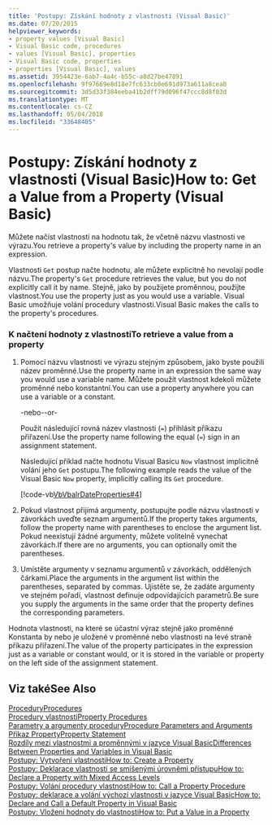 ```yaml
---
title: 'Postupy: Získání hodnoty z vlastnosti (Visual Basic)'
ms.date: 07/20/2015
helpviewer_keywords:
- property values [Visual Basic]
- Visual Basic code, procedures
- values [Visual Basic], properties
- Visual Basic code, properties
- properties [Visual Basic], values
ms.assetid: 3954423e-6ab7-4a4c-b55c-a8d27be47891
ms.openlocfilehash: 9f97669e8d18e7fc633cb0e691d973a611a8cea0
ms.sourcegitcommit: 3d5d33f384eeba41b2dff79d096f47ccc8d8f03d
ms.translationtype: MT
ms.contentlocale: cs-CZ
ms.lasthandoff: 05/04/2018
ms.locfileid: "33648405"
---
```

# <a name="how-to-get-a-value-from-a-property-visual-basic"></a><span data-ttu-id="1055f-102">Postupy: Získání hodnoty z vlastnosti (Visual Basic)</span><span class="sxs-lookup"><span data-stu-id="1055f-102">How to: Get a Value from a Property (Visual Basic)</span></span>
<span data-ttu-id="1055f-103">Můžete načíst vlastnosti na hodnotu tak, že včetně názvu vlastnosti ve výrazu.</span><span class="sxs-lookup"><span data-stu-id="1055f-103">You retrieve a property's value by including the property name in an expression.</span></span>  
  
 <span data-ttu-id="1055f-104">Vlastnosti `Get` postup načte hodnotu, ale můžete explicitně ho nevolají podle názvu.</span><span class="sxs-lookup"><span data-stu-id="1055f-104">The property's `Get` procedure retrieves the value, but you do not explicitly call it by name.</span></span> <span data-ttu-id="1055f-105">Stejně, jako by použijete proměnnou, použijte vlastnost.</span><span class="sxs-lookup"><span data-stu-id="1055f-105">You use the property just as you would use a variable.</span></span> <span data-ttu-id="1055f-106">Visual Basic umožňuje volání procedury vlastnosti.</span><span class="sxs-lookup"><span data-stu-id="1055f-106">Visual Basic makes the calls to the property's procedures.</span></span>  
  
### <a name="to-retrieve-a-value-from-a-property"></a><span data-ttu-id="1055f-107">K načtení hodnoty z vlastnosti</span><span class="sxs-lookup"><span data-stu-id="1055f-107">To retrieve a value from a property</span></span>  
  
1.  <span data-ttu-id="1055f-108">Pomocí názvu vlastnosti ve výrazu stejným způsobem, jako byste použili název proměnné.</span><span class="sxs-lookup"><span data-stu-id="1055f-108">Use the property name in an expression the same way you would use a variable name.</span></span> <span data-ttu-id="1055f-109">Můžete použít vlastnost kdekoli můžete proměnné nebo konstantní.</span><span class="sxs-lookup"><span data-stu-id="1055f-109">You can use a property anywhere you can use a variable or a constant.</span></span>  
  
     <span data-ttu-id="1055f-110">-nebo-</span><span class="sxs-lookup"><span data-stu-id="1055f-110">-or-</span></span>  
  
     <span data-ttu-id="1055f-111">Použít následující rovná název vlastnosti (`=`) přihlásit příkazu přiřazení.</span><span class="sxs-lookup"><span data-stu-id="1055f-111">Use the property name following the equal (`=`) sign in an assignment statement.</span></span>  
  
     <span data-ttu-id="1055f-112">Následující příklad načte hodnotu Visual Basicu `Now` vlastnost implicitně volání jeho `Get` postupu.</span><span class="sxs-lookup"><span data-stu-id="1055f-112">The following example reads the value of the Visual Basic `Now` property, implicitly calling its `Get` procedure.</span></span>  
  
     [!code-vb[VbVbalrDateProperties#4](./codesnippet/VisualBasic/how-to-get-a-value-from-a-property_1.vb)]  
  
2.  <span data-ttu-id="1055f-113">Pokud vlastnost přijímá argumenty, postupujte podle názvu vlastnosti v závorkách uveďte seznam argumentů.</span><span class="sxs-lookup"><span data-stu-id="1055f-113">If the property takes arguments, follow the property name with parentheses to enclose the argument list.</span></span> <span data-ttu-id="1055f-114">Pokud neexistují žádné argumenty, můžete volitelně vynechat závorkách.</span><span class="sxs-lookup"><span data-stu-id="1055f-114">If there are no arguments, you can optionally omit the parentheses.</span></span>  
  
3.  <span data-ttu-id="1055f-115">Umístěte argumenty v seznamu argumentů v závorkách, oddělených čárkami.</span><span class="sxs-lookup"><span data-stu-id="1055f-115">Place the arguments in the argument list within the parentheses, separated by commas.</span></span> <span data-ttu-id="1055f-116">Ujistěte se, že zadáte argumenty ve stejném pořadí, vlastnost definuje odpovídajících parametrů.</span><span class="sxs-lookup"><span data-stu-id="1055f-116">Be sure you supply the arguments in the same order that the property defines the corresponding parameters.</span></span>  
  
 <span data-ttu-id="1055f-117">Hodnota vlastnosti, na které se účastní výraz stejně jako proměnné Konstanta by nebo je uložené v proměnné nebo vlastnosti na levé straně příkazu přiřazení.</span><span class="sxs-lookup"><span data-stu-id="1055f-117">The value of the property participates in the expression just as a variable or constant would, or it is stored in the variable or property on the left side of the assignment statement.</span></span>  
  
## <a name="see-also"></a><span data-ttu-id="1055f-118">Viz také</span><span class="sxs-lookup"><span data-stu-id="1055f-118">See Also</span></span>  
 [<span data-ttu-id="1055f-119">Procedury</span><span class="sxs-lookup"><span data-stu-id="1055f-119">Procedures</span></span>](./index.md)  
 [<span data-ttu-id="1055f-120">Procedury vlastnosti</span><span class="sxs-lookup"><span data-stu-id="1055f-120">Property Procedures</span></span>](./property-procedures.md)  
 [<span data-ttu-id="1055f-121">Parametry a argumenty procedury</span><span class="sxs-lookup"><span data-stu-id="1055f-121">Procedure Parameters and Arguments</span></span>](./procedure-parameters-and-arguments.md)  
 [<span data-ttu-id="1055f-122">Příkaz Property</span><span class="sxs-lookup"><span data-stu-id="1055f-122">Property Statement</span></span>](../../../../visual-basic/language-reference/statements/property-statement.md)  
 [<span data-ttu-id="1055f-123">Rozdíly mezi vlastnostmi a proměnnými v jazyce Visual Basic</span><span class="sxs-lookup"><span data-stu-id="1055f-123">Differences Between Properties and Variables in Visual Basic</span></span>](./differences-between-properties-and-variables.md)  
 [<span data-ttu-id="1055f-124">Postupy: Vytvoření vlastnosti</span><span class="sxs-lookup"><span data-stu-id="1055f-124">How to: Create a Property</span></span>](./how-to-create-a-property.md)  
 [<span data-ttu-id="1055f-125">Postupy: Deklarace vlastnosti se smíšenými úrovněmi přístupu</span><span class="sxs-lookup"><span data-stu-id="1055f-125">How to: Declare a Property with Mixed Access Levels</span></span>](./how-to-declare-a-property-with-mixed-access-levels.md)  
 [<span data-ttu-id="1055f-126">Postupy: Volání procedury vlastnosti</span><span class="sxs-lookup"><span data-stu-id="1055f-126">How to: Call a Property Procedure</span></span>](./how-to-call-a-property-procedure.md)  
 [<span data-ttu-id="1055f-127">Postupy: deklarace a volání výchozí vlastnosti v jazyce Visual Basic</span><span class="sxs-lookup"><span data-stu-id="1055f-127">How to: Declare and Call a Default Property in Visual Basic</span></span>](./how-to-declare-and-call-a-default-property.md)  
 [<span data-ttu-id="1055f-128">Postupy: Vložení hodnoty do vlastnosti</span><span class="sxs-lookup"><span data-stu-id="1055f-128">How to: Put a Value in a Property</span></span>](./how-to-put-a-value-in-a-property.md)
